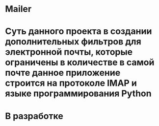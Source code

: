 # Mailer

# Суть данного проекта в создании дополнительных фильтров для электронной почты, которые ограничены в количестве в самой почте данное приложение строится на протоколе IMAP и языке программирования Python

# В разработке
